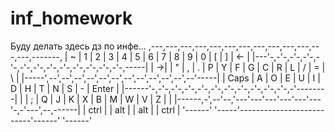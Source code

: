 # inf_homework
Буду делать здесь дз по инфе...
,---,---,---,---,---,---,---,---,---,---,---,---,---,-------,
| ~ | 1 | 2 | 3 | 4 | 5 | 6 | 7 | 8 | 9 | 0 | [ | ] | <-    |
|---'-,-'-,-'-,-'-,-'-,-'-,-'-,-'-,-'-,-'-,-'-,-'-,-'-,-----|
| ->| | " | , | . | P | Y | F | G | C | R | L | / | = |  \  |
|-----',--',--',--',--',--',--',--',--',--',--',--',--'-----|
| Caps | A | O | E | U | I | D | H | T | N | S | - |  Enter |
|------'-,-'-,-'-,-'-,-'-,-'-,-'-,-'-,-'-,-'-,-'-,-'--------|
|        | ; | Q | J | K | X | B | M | W | V | Z |          |
|------,-',--'--,'---'---'---'---'---'---'-,-'---',--,------|
| ctrl |  | alt |                          | alt  |  | ctrl |
'------'  '-----'--------------------------'------'  '------'

